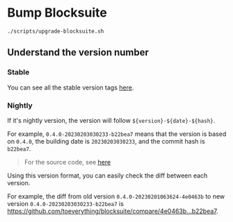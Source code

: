 # Bump Blocksuite

```shell
./scripts/upgrade-blocksuite.sh
```

## Understand the version number

### Stable

You can see all the stable version tags [here](https://github.com/toeverything/blocksuite/tags).

### Nightly

If it's nightly version, the version will follow `${version}-${date}-${hash}`.

For example, `0.4.0-20230203030233-b22bea7` means that
the version is based on `0.4.0`, the building date is `20230203030233`,
and the commit hash is `b22bea7`.

> For the source code, see [here](https://github.com/toeverything/set-build-version/blob/master/src/version.ts)

Using this version format, you can easily check the diff between each version.

For example, the diff from old version `0.4.0-20230201063624-4e0463b` to new version `0.4.0-20230203030233-b22bea7`
is <https://github.com/toeverything/blocksuite/compare/4e0463b...b22bea7>.
